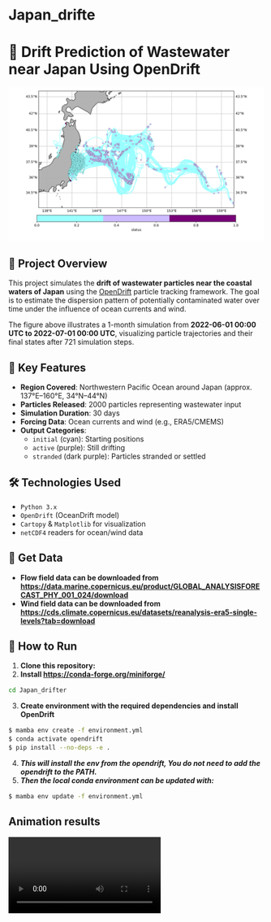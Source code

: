 # Japan_drifte
# 🌊 Drift Prediction of Wastewater near Japan Using OpenDrift

![Drift Simulation Result](./Japan_drifter/results/Japan_trajectory_30days.png)

## 📝 Project Overview

This project simulates the **drift of wastewater particles near the coastal waters of Japan** using the [OpenDrift](https://opendrift.github.io/) particle tracking framework. The goal is to estimate the dispersion pattern of potentially contaminated water over time under the influence of ocean currents and wind.

The figure above illustrates a 1-month simulation from **2022-06-01 00:00 UTC to 2022-07-01 00:00 UTC**, visualizing particle trajectories and their final states after 721 simulation steps.

## 📌 Key Features

- **Region Covered**: Northwestern Pacific Ocean around Japan (approx. 137°E–160°E, 34°N–44°N)
- **Particles Released**: 2000 particles representing wastewater input
- **Simulation Duration**: 30 days
- **Forcing Data**: Ocean currents and wind (e.g., ERA5/CMEMS)
- **Output Categories**:
  - `initial` (cyan): Starting positions  
  - `active` (purple): Still drifting  
  - `stranded` (dark purple): Particles stranded or settled  

## 🛠️ Technologies Used

- `Python 3.x`
- `OpenDrift` (OceanDrift model)
- `Cartopy` & `Matplotlib` for visualization
- `netCDF4` readers for ocean/wind data

## 📕 Get Data
- **Flow field data can be downloaded from https://data.marine.copernicus.eu/product/GLOBAL_ANALYSISFORECAST_PHY_001_024/download**
- **Wind field data can be downloaded from https://cds.climate.copernicus.eu/datasets/reanalysis-era5-single-levels?tab=download**

## 🚀 How to Run

1. **Clone this repository:**
2. **Install https://conda-forge.org/miniforge/**
```bash
cd Japan_drifter
```
3. **Create environment with the required dependencies and install OpenDrift**
```bash
$ mamba env create -f environment.yml
$ conda activate opendrift
$ pip install --no-deps -e .
```
4. ***This will install the env from the opendrift, You do not need to add the opendrift to the PATH.***
5. ***Then the local conda environment can be updated with:***
```bash 
$ mamba env update -f environment.yml
```
## Animation results
![Drift Simulation Result](./Japan_drifter/results/Japan_trajectory_30days.mp4)

